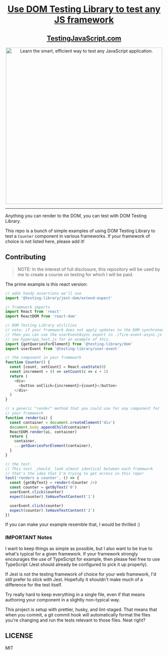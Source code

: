 <h1 align="center">
  <a href="https://testingjavascript.com/courses/use-dom-testing-library-to-test-any-js-framework">Use DOM Testing Library to test any JS framework</a>
</h1>

<div align="center">
  <h2><a href="https://testingjavascript.com">TestingJavaScript.com</a></h2>
  <a href="https://testingjavascript.com">
    <img
      width="500"
      alt="Learn the smart, efficient way to test any JavaScript application."
      src="https://kentcdodds.com/images/testingjavascript-promo/tjs-4.jpg"
    />
  </a>
</div>

<hr />

Anything you can render to the DOM, you can test with DOM Testing Library.

This repo is a bunch of simple examples of using DOM Testing Library to test a
`Counter` component in various frameworks. If your framework of choice is not
listed here, please add it!

## Contributing

> NOTE: In the interest of full disclosure, this repository will be used by me
> to create a course on testing for which I will be paid.

The prime example is this react version:

```javascript
// adds handy assertions we'll use
import '@testing-library/jest-dom/extend-expect'

// framework imports
import React from 'react'
import ReactDOM from 'react-dom'

// DOM Testing Library utilities
// note: if your framework does not apply updates to the DOM synchronously
// then you can use the userEventAsync export in ./fire-event-async.js
// see hyperapp.test.js for an example of this.
import {getQueriesForElement} from '@testing-library/dom'
import userEvent from '@testing-library/user-event'

// the component in your framework
function Counter() {
  const [count, setCount] = React.useState(0)
  const increment = () => setCount(c => c + 1)
  return (
    <div>
      <button onClick={increment}>{count}</button>
    </div>
  )
}

// a generic "render" method that you could use for any component for
// your framework
function render(ui) {
  const container = document.createElement('div')
  document.body.appendChild(container)
  ReactDOM.render(ui, container)
  return {
    container,
    ...getQueriesForElement(container),
  }
}

// the test.
// This test _should_ look almost identical between each framework
// that's the idea that I'm trying to get across in this repo!
test('renders a counter', () => {
  const {getByText} = render(<Counter />)
  const counter = getByText('0')
  userEvent.click(counter)
  expect(counter).toHaveTextContent('1')

  userEvent.click(counter)
  expect(counter).toHaveTextContent('2')
})
```

If you can make your example resemble that, I would be thrilled :)

### IMPORTANT Notes

I want to keep things as simple as possible, but I also want to be true to
what's typical for a given framework. If your framework strongly encourages the
use of TypeScript for example, then please feel free to use TypeScript (Jest
should already be configured to pick it up properly).

If Jest is not the testing framework of choice for your web framework, I'd still
prefer to stick with Jest. Hopefully it shouldn't make much of a difference for
the test itself.

Try really hard to keep everything in a single file, even if that means
authoring your component in a slightly non-typical way.

This project is setup with prettier, husky, and lint-staged. That means that
when you commit, a git commit hook will automatically format the files you're
changing and run the tests relevant to those files. Neat right?

## LICENSE

MIT
